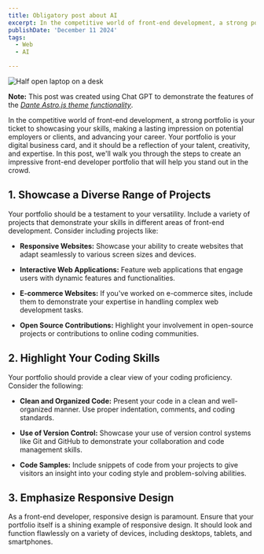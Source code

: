 ```yaml
---
title: Obligatory post about AI
excerpt: In the competitive world of front-end development, a strong portfolio is your ticket to showcasing your skills, making a lasting impression on potential employers or clients, and advancing your career.
publishDate: 'December 11 2024'
tags:
  - Web
  - AI

---
```


![Half open laptop on a desk](/post-2.jpg)

**Note:** This post was created using Chat GPT to demonstrate the features of the _[Dante Astro.js theme functionality](https://justgoodui.com/astro-themes/dante/)_.

In the competitive world of front-end development, a strong portfolio is your ticket to showcasing your skills, making a lasting impression on potential employers or clients, and advancing your career. Your portfolio is your digital business card, and it should be a reflection of your talent, creativity, and expertise. In this post, we'll walk you through the steps to create an impressive front-end developer portfolio that will help you stand out in the crowd.

## 1. Showcase a Diverse Range of Projects

Your portfolio should be a testament to your versatility. Include a variety of projects that demonstrate your skills in different areas of front-end development. Consider including projects like:

- **Responsive Websites:** Showcase your ability to create websites that adapt seamlessly to various screen sizes and devices.

- **Interactive Web Applications:** Feature web applications that engage users with dynamic features and functionalities.

- **E-commerce Websites:** If you've worked on e-commerce sites, include them to demonstrate your expertise in handling complex web development tasks.

- **Open Source Contributions:** Highlight your involvement in open-source projects or contributions to online coding communities.

## 2. Highlight Your Coding Skills

Your portfolio should provide a clear view of your coding proficiency. Consider the following:

- **Clean and Organized Code:** Present your code in a clean and well-organized manner. Use proper indentation, comments, and coding standards.

- **Use of Version Control:** Showcase your use of version control systems like Git and GitHub to demonstrate your collaboration and code management skills.

- **Code Samples:** Include snippets of code from your projects to give visitors an insight into your coding style and problem-solving abilities.

## 3. Emphasize Responsive Design

As a front-end developer, responsive design is paramount. Ensure that your portfolio itself is a shining example of responsive design. It should look and function flawlessly on a variety of devices, including desktops, tablets, and smartphones.